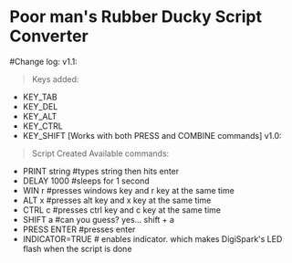# Poor man's Rubber Ducky Script Converter

#Change log:
v1.1:
 > Keys added:
   * KEY_TAB
   * KEY_DEL
   * KEY_ALT
   * KEY_CTRL
   * KEY_SHIFT
   [Works with both PRESS and COMBINE commands]
v1.0:
 > Script Created
 > Available commands:
   * PRINT string   #types string then hits enter
   * DELAY 1000     #sleeps for 1 second
   * WIN r          #presses windows key and r key at the same time
   * ALT x          #presses alt key and x key at the same time
   * CTRL c         #presses ctrl key and c key at the same time
   * SHIFT a        #can you guess? yes... shift + a
   * PRESS ENTER    #presses enter
   * INDICATOR=TRUE # enables indicator. which makes DigiSpark's LED flash when the script is done
